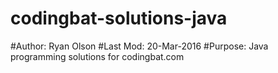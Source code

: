 # codingbat-solutions-java

#Author: Ryan Olson
#Last Mod: 20-Mar-2016
#Purpose: Java programming solutions for codingbat.com
